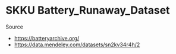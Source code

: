# SKKU Battery_Runaway_Dataset

Source
- https://batteryarchive.org/
- https://data.mendeley.com/datasets/sn2kv34r4h/2
